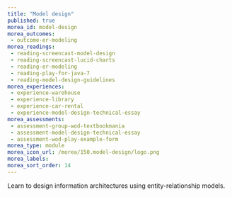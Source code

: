 ```yaml
---
title: "Model design"
published: true
morea_id: model-design
morea_outcomes:
 - outcome-er-modeling
morea_readings:
 - reading-screencast-model-design
 - reading-screencast-lucid-charts
 - reading-er-modeling
 - reading-play-for-java-7
 - reading-model-design-guidelines
morea_experiences:
 - experience-warehouse
 - experience-library
 - experience-car-rental
 - experience-model-design-technical-essay
morea_assessments:
 - assessment-group-wod-textbookmania
 - assessment-model-design-technical-essay
 - assessment-wod-play-example-form
morea_type: module
morea_icon_url: /morea/150.model-design/logo.png
morea_labels:
morea_sort_order: 14
---
```


Learn to design information architectures using entity-relationship models.





